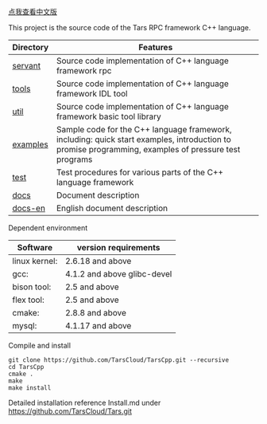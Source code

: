[点我查看中文版](README.zh.md)

This project is the source code of the Tars RPC framework C++ language.

Directory |Features
------------------|----------------
[servant](https://github.com/TarsCloud/TarsCpp/tree/master/servant)      |Source code implementation of C++ language framework rpc
[tools](https://github.com/TarsCloud/TarsCpp/tree/master/tools)        |Source code implementation of C++ language framework IDL tool
[util](https://github.com/TarsCloud/TarsCpp/tree/master/util)         |Source code implementation of C++ language framework basic tool library
[examples](https://github.com/TarsCloud/TarsCpp/tree/master/examples)     |Sample code for the C++ language framework, including: quick start examples, introduction to promise programming, examples of pressure test programs
[test](https://github.com/TarsCloud/TarsCpp/tree/master/test)         |Test procedures for various parts of the C++ language framework
[docs](https://github.com/TarsCloud/TarsCpp/tree/master/docs)         |Document description
[docs-en](https://github.com/TarsCloud/TarsCpp/tree/master/docs-en)      |English document description

Dependent environment

Software |version requirements
------|--------
linux kernel:   |	2.6.18 and above
gcc:          	|   4.1.2 and above glibc-devel
bison tool:     |	2.5 and above
flex tool:      |	2.5 and above
cmake:       	|   2.8.8 and above
mysql:          |	4.1.17 and above

Compile and install
```
git clone https://github.com/TarsCloud/TarsCpp.git --recursive
cd TarsCpp
cmake .
make
make install
```

Detailed installation reference Install.md under https://github.com/TarsCloud/Tars.git

